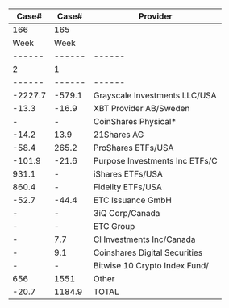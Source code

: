 #

| Case#  | Case#  | Provider |
| ------ | ------ | ------ |
| 166    | 165    |
| Week   | Week   |
| ------ | ------ | ------ |
|   2    |   1    |
| ------ | ------ | ------ |
| -2227.7| -579.1 | Grayscale Investments LLC/USA |
| -13.3  | -16.9  | XBT Provider AB/Sweden |
|   -    |   -    | CoinShares Physical* |
| -14.2  |  13.9  | 21Shares AG |
| -58.4  | 265.2  | ProShares ETFs/USA |
| -101.9 | -21.6  | Purpose Investments Inc ETFs/C |
| 931.1  |   -    | iShares ETFs/USA |
| 860.4  |   -    | Fidelity ETFs/USA |
| -52.7  | -44.4  | ETC Issuance GmbH |
|   -    |   -    | 3iQ Corp/Canada |
|   -    |   -    | ETC Group |
|   -    |  7.7   | Cl Investments Inc/Canada |
|   -    |  9.1   | Coinshares Digital Securities |
|   -    |   -    | Bitwise 10 Crypto Index Fund/ |
| 656    | 1551   | Other |
| -20.7  | 1184.9 | TOTAL |
